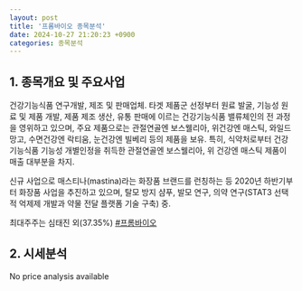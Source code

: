 ```yaml
---
layout: post
title: '프롬바이오 종목분석'
date: 2024-10-27 21:20:23 +0900
categories: 종목분석
---
```


## 1. 종목개요 및 주요사업

건강기능식품 연구개발, 제조 및 판매업체. 타겟 제품군 선정부터 원료 발굴, 기능성 원료 및 제품 개발, 제품 제조 생산, 유통 판매에 이르는 건강기능식품 밸류체인의 전 과정을 영위하고 있으며, 주요 제품으로는 관절연골엔 보스웰리아, 위건강엔 매스틱, 와일드망고, 수면건강엔 락티움, 눈건강엔 빌베리 등의 제품을 보유. 특히, 식약처로부터 건강기능식품 기능성 개별인정을 취득한 관절연골엔 보스웰리아, 위 건강엔 매스틱 제품이 매출 대부분을 차지.   

신규 사업으로 매스티나(mastina)라는 화장품 브랜드를 런칭하는 등 2020년 하반기부터 화장품 사업을 추진하고 있으며, 탈모 방지 샴푸, 발모 연구, 의약 연구(STAT3 선택적 억제제 개발과 약물 전달 플랫폼 기술 구축) 중.

최대주주는 심태진 외(37.35%)
[#프롬바이오](#)

## 2. 시세분석

No price analysis available
